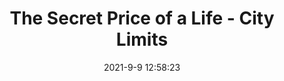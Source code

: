 ---
"title": "The Secret Price of a Life - City Limits"
"date": "2021-9-9 12:58:23"
"feed_name": "GOOGLENEWSCONSTRUCTION"
"feed_website": "https://news.google.com/search?q=construction%2Bincident&hl=en-US&gl=US&ceid=US:en"
"feed_rss": "https://news.google.com/rss/search?q=construction%2Bincident&hl=en-US&gl=US&ceid=US:en"
"link": "https://citylimits.org/2021/09/09/the-secret-price-of-a-life/"
"file": "_posts/2021-1-1-381765cc7e9730525bf83acf55838d04b11c1596.md"
"accident": "0"
"drilling": "0"
"dead": "0"
"injured": "0"
---